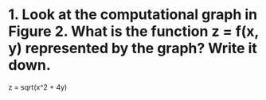 # 1. Look at the computational graph in Figure 2. What is the function z = f(x, y) represented by the graph? Write it down.
z = sqrt(x^2 + 4y)